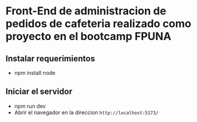 #   Front-End de administracion de pedidos de cafeteria realizado como proyecto en el bootcamp FPUNA
## Instalar requerimientos
- npm install node

## Iniciar el servidor
- npm run dev
- Abrir el navegador en la direccion `http://localhost:5173/`
